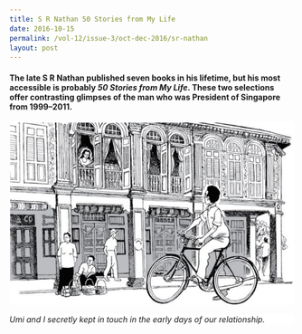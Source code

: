 ```yaml
---
title: S R Nathan 50 Stories from My Life
date: 2016-10-15
permalink: /vol-12/issue-3/oct-dec-2016/sr-nathan
layout: post
---
```

#### The late S R Nathan published seven books in his lifetime, but his most accessible is probably *50 Stories from My Life*. These two selections offer contrasting glimpses of the man who was President of Singapore from 1999–2011.

![Alt text for image on Isomer site](/images/Vol-12-issue-3/s-r-nathan/01_sr_nathan.jpg)
<div style="background-color: white;"><i>Umi and I secretly kept in touch in the early days of our relationship.</i></div>
